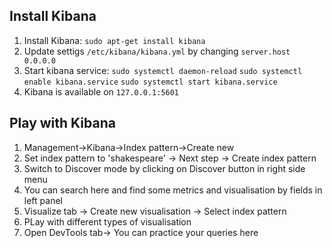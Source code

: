 ## Install Kibana
1. Install Kibana: 
    `sudo apt-get install kibana`
2. Update settigs `/etc/kibana/kibana.yml` by changing `server.host 0.0.0.0`
3. Start kibana service:
    `sudo systemctl daemon-reload`
    `sudo systemctl enable kibana.service`
    `sudo systemctl start kibana.service`
4. Kibana is available on `127.0.0.1:5601`

## Play with Kibana
1. Management->Kibana->Index pattern->Create new
2. Set index pattern to 'shakespeare' -> Next step -> Create index pattern
3. Switch to Discover mode by clicking on Discover button in right side menu
4. You can search here and find some metrics and visualisation by fields in left panel
5. Visualize tab -> Create new visualisation -> Select index pattern
6. PLay with different types of visualisation
7. Open DevTools tab-> You can practice your queries here